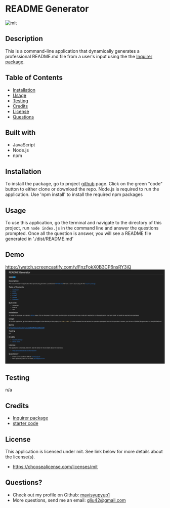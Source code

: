 
# README Generator
![mit](https://img.shields.io/badge/license-mit-blue)

## Description
This is a command-line application that dynamically generates a professional README.md file from a user's input using the the [Inquirer package](https://www.npmjs.com/package/inquirer).

## Table of Contents 
* [Installation](#installation)
* [Usage](#usage)
* [Testing](#testing)
* [Credits](#credits)
* [License](#license)
* [Questions](#questions)

## Built with
* JavaScript
* Node.js
* npm

## Installation
To install the package, go to project [github](https://github.com/mavisyupyup1/readme-generator) page. Click on the green "code" button to either clone or download the repo.  Node.js is required to run the application. Use 'npm install' to install the required npm packages

## Usage 
To use this application, go the terminal and navigate to the directory of this project, run `node index.js` in the command line and answer the questions prompted. Once all the question is answer, you will see a README file generated in './dist/README.md'

## Demo
https://watch.screencastify.com/v/FnzFokX0B3CP6nsRY3iQ
![demo](assets/readme-demo.png)

## Testing
n/a

## Credits
* [Inquirer package](https://www.npmjs.com/package/inquirer)
* [starter code](https://github.com/coding-boot-camp/potential-enigma)

## License
 This application is licensed under mit. See link below for more details about the license(s).
  * https://choosealicense.com/licenses/mit
  
## Questions?
* Check out my profile on Github:  <a class="ml-2 my-1 px-2 py-1 bg-secondary text-dark" href="https://github.com/mavisyupyup1">mavisyupyup1</a>
* More questions, send me an email: gliu42@gmail.com

